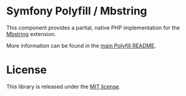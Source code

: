 Symfony Polyfill / Mbstring
===========================

This component provides a partial, native PHP implementation for the
[Mbstring](http://php.net/mbstring) extension.

More information can be found in the
[main Polyfill README](https://github.com/symfony/polyfill/blob/master/README.md).

License
=======

This library is released under the [MIT license](LICENSE).